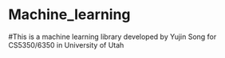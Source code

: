 # Machine_learning
#This is a machine learning library developed by Yujin Song for CS5350/6350 in University of Utah

